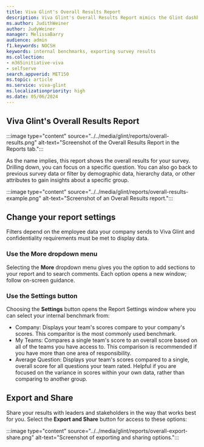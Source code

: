 ```yaml
---
title: Viva Glint's Overall Results Report
description: Viva Glint's Overall Results Report mimics the Glint dashboard but allows data filtering and reviewing of more demographics.
ms.author: JudithWeiner
author: JudyWeiner
manager: MelissaBarry
audience: admin
f1.keywords: NOCSH
keywords: internal benchmarks, exporting survey results
ms.collection:  
- m365initiative-viva
- selfserve 
search.appverid: MET150 
ms.topic: article
ms.service: viva-glint
ms.localizationpriority: high
ms.date: 05/06/2024
---
```


## Viva Glint's Overall Results Report

:::image type="content" source="../../media/glint/reports/overall-results.png" alt-text="Screenshot of the Overall Results Report in the Reports tab.":::

As the name implies, this report shows the overall results for your survey. Drilling down, you can focus on a specific question. You can also go back to previous survey data or filter by demographic data, hierarchy data, or other attributes to gain insights about a specific group.

:::image type="content" source="../../media/glint/reports/overall-results-example.png" alt-text="Screenshot of an Overall Results report.":::

## Change your report settings

Filters depend on the employee data your company sends to Viva Glint and confidentiality requirements must be met to display data. 

### Use the More dropdown menu

Selecting the **More** dropdown menu gives you the option to add sections to your report and to search comments. Each option opens a new window; follow on-screen guidance.

### Use the Settings button

Choosing the **Settings** button opens the Report Settings window where you can select your internal benchmark from:

 - Company: Displays your team's scores compare to your company's scores. This comparitor is the most commonly used benchmark.
 - My Teams: Compares a single team's score to an overall score based on all of the teams you have access to. This comparison is recommended if you have more than one area of responsibility.
 - Average Question: Displays your team's scores compared to a single, overall score for all questions your team rated. Helpful if you are focused on the variance in scores within your own data, rather than comparing to another group. 

## Export and Share

Share your results with leaders and stakeholders in the way that works best for you. Select the **Export and Share** button for access to these options:

:::image type="content" source="../../media/glint/reports/overall-export-share.png" alt-text="Screenshot of exporting and sharing options.":::
